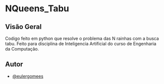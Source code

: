 
# NQueens_Tabu

## Visão Geral
Codigo feito em python que resolve o problema das N rainhas com a busca tabu.
Feito para disciplina de Inteligencia Artificial do curso de Engenharia da Computação.

## Autor

- [@eulergomees](https://github.com/eulergomees)

